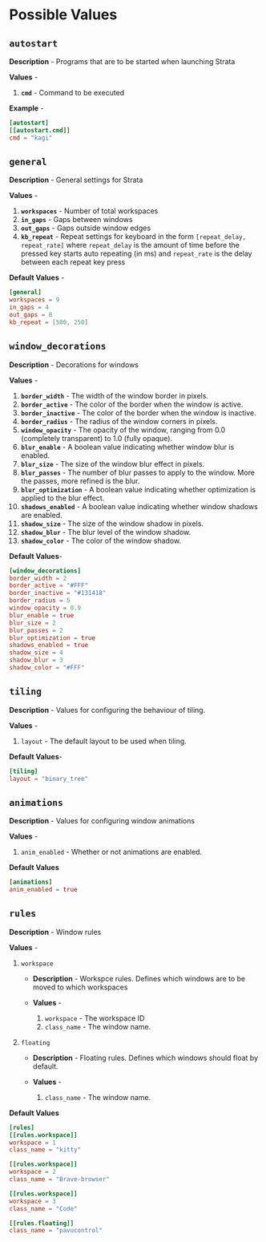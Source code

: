 # Possible Values

## `autostart`
**Description** - Programs that are to be started when launching Strata

**Values** - 
1. **`cmd`** - Command to be executed

**Example** -
```toml
[autostart]
[[autostart.cmd]]
cmd = "kagi"
```

## `general`
**Description** - General settings for Strata

**Values** -
1. **`workspaces`** - Number of total workspaces
2. **`in_gaps`** - Gaps between windows
3. **`out_gaps`** - Gaps outside window edges
4. **`kb_repeat`** - Repeat settings for keyboard in the form `[repeat_delay, repeat_rate]` where `repeat_delay` is the amount of time before the pressed key starts auto repeating (in ms) and `repeat_rate` is the delay between each repeat key press

**Default Values** -
```toml
[general]
workspaces = 9
in_gaps = 4
out_gaps = 8
kb_repeat = [500, 250]
```

## `window_decorations`
**Description** - Decorations for windows

**Values** - 
1. **`border_width`** - The width of the window border in pixels.
2. **`border_active`** - The color of the border when the window is active.
3. **`border_inactive`** - The color of the border when the window is inactive.
4. **`border_radius`** - The radius of the window corners in pixels.
5. **`window_opacity`** - The opacity of the window, ranging from 0.0 (completely transparent) to 1.0 (fully opaque).
6. **`blur_enable`** - A boolean value indicating whether window blur is enabled.
7. **`blur_size`** - The size of the window blur effect in pixels.
8. **`blur_passes`** - The number of blur passes to apply to the window. More the passes, more refined is the blur.
9.  **`blur_optimization`** - A boolean value indicating whether optimization is applied to the blur effect.
10. **`shadows_enabled`** - A boolean value indicating whether window shadows are enabled.
11. **`shadow_size`** - The size of the window shadow in pixels.
12. **`shadow_blur`** - The blur level of the window shadow.
13. **`shadow_color`** - The color of the window shadow.

**Default Values**-
```toml
[window_decorations]
border_width = 2
border_active = "#FFF"
border_inactive = "#131418"
border_radius = 5
window_opacity = 0.9
blur_enable = true
blur_size = 2
blur_passes = 2
blur_optimization = true
shadows_enabled = true
shadow_size = 4
shadow_blur = 3
shadow_color = "#FFF"
```

## `tiling`
**Description** - Values for configuring the behaviour of tiling.

**Values** -
1. `layout` - The default layout to be used when tiling.

**Default Values**-
```toml
[tiling]
layout = "binary_tree"
```

## `animations`
**Description** - Values for configuring window animations

**Values** -
1. `anim_enabled` - Whether or not animations are enabled.

**Default Values**

```toml
[animations]
anim_enabled = true
```

## `rules`
**Description** - Window rules

**Values** -
1. `workspace` 
    - **Description** - Workspce rules. Defines which windows are to be moved to which workspaces

    - **Values** -
      1. `workspace` - The workspace ID
      2. `class_name` - The window name. 

2. `floating`
    - **Description** - Floating rules. Defines which windows should float by default.

    - **Values** -
      1. `class_name` - The window name.

**Default Values**
```toml
[rules]
[[rules.workspace]]
workspace = 1
class_name = "kitty"

[[rules.workspace]]
workspace = 2
class_name = "Brave-browser"

[[rules.workspace]]
workspace = 3
class_name = "Code"

[[rules.floating]]
class_name = "pavucontrol"
```
